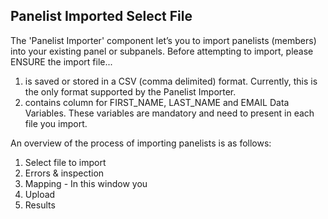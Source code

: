 ## Panelist Imported Select File

The 'Panelist Importer' component let’s you to import panelists (members) into your existing panel or subpanels. Before attempting to import, please ENSURE the import file...

1. is saved or stored in a CSV (comma delimited) format. Currently, this is the only format supported by the Panelist Importer.
2. contains column for FIRST_NAME, LAST_NAME and EMAIL Data Variables. These variables are mandatory and need to present in each file you import.

An overview of the process of importing panelists is as follows:

1. Select file to import 
2. Errors & inspection 
3. Mapping - In this window you
4. Upload
5. Results
